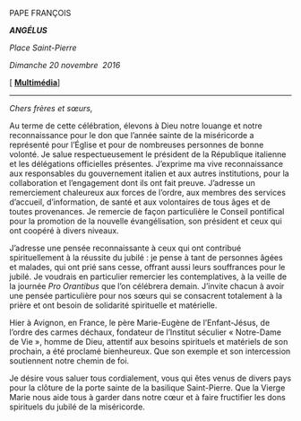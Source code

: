 PAPE FRANÇOIS

***ANGÉLUS***

*Place Saint-Pierre*

*Dimanche 20 novembre  2016*

\[ **[Multimédia](http://w2.vatican.va/content/francesco/fr/events/event.dir.html/content/vaticanevents/fr/2016/11/20/angelus.html)**\]

* * *

*Chers frères et sœurs,*

Au terme de cette célébration, élevons à Dieu notre louange et notre reconnaissance pour le don que l’année sainte de la miséricorde a représenté pour l’Église et pour de nombreuses personnes de bonne volonté. Je salue respectueusement le président de la République italienne et les délégations officielles présentes. J’exprime ma vive reconnaissance aux responsables du gouvernement italien et aux autres institutions, pour la collaboration et l’engagement dont ils ont fait preuve. J’adresse un remerciement chaleureux aux forces de l’ordre, aux membres des services d’accueil, d’information, de santé et aux volontaires de tous âges et de toutes provenances. Je remercie de façon particulière le Conseil pontifical pour la promotion de la nouvelle évangélisation, son président et ceux qui ont coopéré à divers niveaux.

J’adresse une pensée reconnaissante à ceux qui ont contribué spirituellement à la réussite du jubilé : je pense à tant de personnes âgées et malades, qui ont prié sans cesse, offrant aussi leurs souffrances pour le jubilé. Je voudrais en particulier remercier les contemplatives, à la veille de la journée *Pro Orantibus* que l’on célébrera demain. J’invite chacun à avoir une pensée particulière pour nos sœurs qui se consacrent totalement à la prière et ont besoin de solidarité spirituelle et matérielle.

Hier à Avignon, en France, le père Marie-Eugène de l’Enfant-Jésus, de l’ordre des carmes déchaux, fondateur de l’Institut séculier « Notre-Dame de Vie », homme de Dieu, attentif aux besoins spirituels et matériels de son prochain, a été proclamé bienheureux. Que son exemple et son intercession soutiennent notre chemin de foi.

Je désire vous saluer tous cordialement, vous qui êtes venus de divers pays pour la clôture de la porte sainte de la basilique Saint-Pierre. Que la Vierge Marie nous aide tous à garder dans notre cœur et à faire fructifier les dons spirituels du jubilé de la miséricorde.